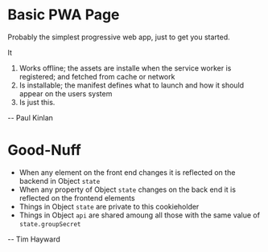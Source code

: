 # Basic PWA Page

Probably the simplest progressive web app, just to get you started.

It

1. Works offline; the assets are installe when the service worker is registered; and fetched from cache or network
2. Is installable; the manifest defines what to launch and how it should appear on the users system
3. Is just this.

-- Paul Kinlan

# Good-Nuff

- When any element on the front end changes it is reflected on the backend in Object `state`
- When any property of Object `state` changes on the back end it is reflected on the frontend elements
- Things in Object `state` are private to this cookieholder
- Things in Object `api` are shared amoung all those with the same value of `state.groupSecret`

-- Tim Hayward
